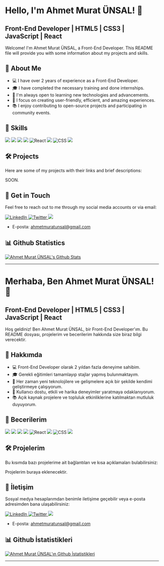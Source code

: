 # Hello, I'm Ahmet Murat ÜNSAL! 👋

## Front-End Developer | HTML5 | CSS3 | JavaScript | React


Welcome! I'm Ahmet Murat ÜNSAL, a Front-End Developer. This README file will provide you with some information about my projects and skills.

## 🚀 About Me

- 💻 I have over 2 years of experience as a Front-End Developer.
- 🎓 I have completed the necessary training and done internships.
- 🌱 I'm always open to learning new technologies and advancements.
- 🎯 I focus on creating user-friendly, efficient, and amazing experiences.
- 📚 I enjoy contributing to open-source projects and participating in community events.

## 💼 Skills

<div display="flex">
  <img src="https://img.shields.io/badge/HTML5-E34F26?style=for-the-badge&logo=html5&logoColor=white"/>
  <img src="https://img.shields.io/badge/Bootstrap-563D7C?style=for-the-badge&logo=bootstrap&logoColor=white"/>
  <img src="https://img.shields.io/badge/GitHub-100000?style=for-the-badge&logo=github&logoColor=white"/>
  <img src="https://img.shields.io/badge/JavaScript-323330?style=for-the-badge&logo=javascript&logoColor=F7DF1E"/>
  <img src="https://img.shields.io/badge/react-%2320232a.svg?style=for-the-badge&logo=react&logoColor=%2361DAFB" alt="React"/>
  <img src="https://img.shields.io/badge/Sass-CC6699?style=for-the-badge&logo=sass&logoColor=white"/>
  <img src="https://img.shields.io/badge/css3-%231572B6.svg?style=for-the-badge&logo=css3&logoColor=white" alt="CSS"/>
  <img src="https://img.shields.io/badge/Tailwind_CSS-38B2AC?style=for-the-badge&logo=tailwind-css&logoColor=white"/>
</div>

## 🛠️ Projects

Here are some of my projects with their links and brief descriptions:

SOON.

## 🤝 Get in Touch

Feel free to reach out to me through my social media accounts or via email:

<div display="flex">
  <a href="https://www.linkedin.com/in/ahmet-murat-unsal-116b53265/">
    <img src="https://img.shields.io/badge/linkedin-%230077B5.svg?style=for-the-badge&logo=linkedin&logoColor=white" alt="LinkedIn"/>
  </a>
  <a href="https://twitter.com/ByAhmetMurat">
    <img src="https://img.shields.io/badge/AhmetMuratUNSAL-%231DA1F2.svg?style=for-the-badge&logo=Twitter&logoColor=white" alt="Twitter"/>
  </a>
  <a href="https://www.instagram.com/ogretmenbabis/">
    <img src="https://img.shields.io/badge/@ogretmenbabis-E4405F?style=for-the-badge&logo=instagram&logoColor=white"/>
  </a>
</div>


- E-posta: ahmetmuratunsal@gmail.com

## 📊 Github Statistics

[![Ahmet Murat ÜNSAL's Github Stats](https://github-readme-stats.vercel.app/api?username=ahmetmuratunsal&show_icons=true&count_private=true&hide=prs&theme=radical)](https://github.com/ahmetmuratunsal)

---








# Merhaba, Ben Ahmet Murat ÜNSAL! 👋

## Front-End Developer | HTML5 | CSS3 | JavaScript | React



Hoş geldiniz! Ben Ahmet Murat ÜNSAL, bir Front-End Developer'ım. Bu README dosyası, projelerim ve becerilerim hakkında size biraz bilgi verecektir.

## 🚀 Hakkımda

- 💻 Front-End Developer olarak 2 yıldan fazla deneyime sahibim.
- 🎓 Gerekli eğitimleri tamamlayıp stajlar yapmış bulunmaktayım.
- 🌱 Her zaman yeni teknolojilere ve gelişmelere açık bir şekilde kendimi geliştirmeye çalışıyorum.
- 🎯 Kullanıcı dostu, etkili ve harika deneyimler yaratmaya odaklanıyorum.
- 📚 Açık kaynak projelere ve topluluk etkinliklerine katılmaktan mutluluk duyuyorum.

## 💼 Becerilerim

<div display="flex">
  <img src="https://img.shields.io/badge/HTML5-E34F26?style=for-the-badge&logo=html5&logoColor=white"/>
  <img src="https://img.shields.io/badge/Bootstrap-563D7C?style=for-the-badge&logo=bootstrap&logoColor=white"/>
  <img src="https://img.shields.io/badge/GitHub-100000?style=for-the-badge&logo=github&logoColor=white"/>
  <img src="https://img.shields.io/badge/JavaScript-323330?style=for-the-badge&logo=javascript&logoColor=F7DF1E"/>
  <img src="https://img.shields.io/badge/react-%2320232a.svg?style=for-the-badge&logo=react&logoColor=%2361DAFB" alt="React"/>
  <img src="https://img.shields.io/badge/Sass-CC6699?style=for-the-badge&logo=sass&logoColor=white"/>
  <img src="https://img.shields.io/badge/css3-%231572B6.svg?style=for-the-badge&logo=css3&logoColor=white" alt="CSS"/>
  <img src="https://img.shields.io/badge/Tailwind_CSS-38B2AC?style=for-the-badge&logo=tailwind-css&logoColor=white"/>
</div>

## 🛠️ Projelerim

Bu kısımda bazı projelerime ait bağlantıları ve kısa açıklamaları bulabilirsiniz:

Projelerim buraya eklenecektir.

## 🤝 İletişim

Sosyal medya hesaplarımdan benimle iletişime geçebilir veya e-posta adresimden bana ulaşabilirsiniz:

<div display="flex">
  <a href="https://www.linkedin.com/in/ahmet-murat-unsal-116b53265/">
    <img src="https://img.shields.io/badge/linkedin-%230077B5.svg?style=for-the-badge&logo=linkedin&logoColor=white" alt="LinkedIn"/>
  </a>
  <a href="https://twitter.com/ByAhmetMurat">
    <img src="https://img.shields.io/badge/AhmetMuratUNSAL-%231DA1F2.svg?style=for-the-badge&logo=Twitter&logoColor=white" alt="Twitter"/>
  </a>
  <a href="https://www.instagram.com/ogretmenbabis/">
    <img src="https://img.shields.io/badge/@ogretmenbabis-E4405F?style=for-the-badge&logo=instagram&logoColor=white"/>
  </a>
</div>

- E-posta: ahmetmuratunsal@gmail.com

## 📊 Github İstatistikleri

[![Ahmet Murat ÜNSAL'ın Github İstatistikleri](https://github-readme-stats.vercel.app/api?username=ahmetmuratunsal&show_icons=true&count_private=true&hide=prs&theme=radical)](https://github.com/ahmetmuratunsal)

---
